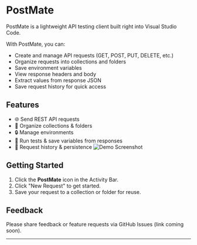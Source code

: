 # PostMate

PostMate is a lightweight API testing client built right into Visual Studio Code.

With PostMate, you can:
- Create and manage API requests (GET, POST, PUT, DELETE, etc.)
- Organize requests into collections and folders
- Save environment variables
- View response headers and body
- Extract values from response JSON
- Save request history for quick access

## Features

- 🌐 Send REST API requests
- 📁 Organize collections & folders
- 🔒 Manage environments
- 🧪 Run tests & save variables from responses
- 💾 Request history & persistence
![Demo Screenshot](image/img.PNG)

## Getting Started

1. Click the **PostMate** icon in the Activity Bar.
2. Click "New Request" to get started.
3. Save your request to a collection or folder for reuse.

## Feedback

Please share feedback or feature requests via GitHub Issues (link coming soon).

---

